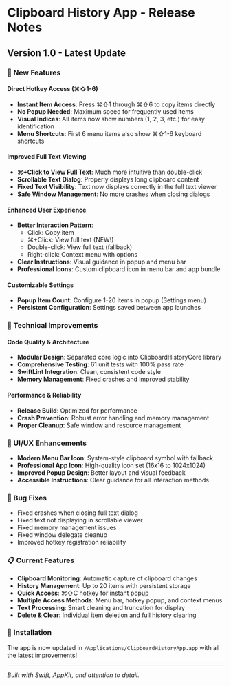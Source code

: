 # Clipboard History App - Release Notes

## Version 1.0 - Latest Update

### 🎯 New Features

#### Direct Hotkey Access (⌘⇧1-6)
- **Instant Item Access**: Press ⌘⇧1 through ⌘⇧6 to copy items directly
- **No Popup Needed**: Maximum speed for frequently used items
- **Visual Indices**: All items now show numbers (1, 2, 3, etc.) for easy identification
- **Menu Shortcuts**: First 6 menu items also show ⌘⇧1-6 keyboard shortcuts

#### Improved Full Text Viewing
- **⌘+Click to View Full Text**: Much more intuitive than double-click
- **Scrollable Text Dialog**: Properly displays long clipboard content
- **Fixed Text Visibility**: Text now displays correctly in the full text viewer
- **Safe Window Management**: No more crashes when closing dialogs

#### Enhanced User Experience
- **Better Interaction Pattern**: 
  - Click: Copy item
  - ⌘+Click: View full text (NEW!)
  - Double-click: View full text (fallback)
  - Right-click: Context menu with options
- **Clear Instructions**: Visual guidance in popup and menu bar
- **Professional Icons**: Custom clipboard icon in menu bar and app bundle

#### Customizable Settings
- **Popup Item Count**: Configure 1-20 items in popup (Settings menu)
- **Persistent Configuration**: Settings saved between app launches

### 🔧 Technical Improvements

#### Code Quality & Architecture
- **Modular Design**: Separated core logic into ClipboardHistoryCore library
- **Comprehensive Testing**: 61 unit tests with 100% pass rate
- **SwiftLint Integration**: Clean, consistent code style
- **Memory Management**: Fixed crashes and improved stability

#### Performance & Reliability
- **Release Build**: Optimized for performance
- **Crash Prevention**: Robust error handling and memory management
- **Proper Cleanup**: Safe window and resource management

### 🎨 UI/UX Enhancements
- **Modern Menu Bar Icon**: System-style clipboard symbol with fallback
- **Professional App Icon**: High-quality icon set (16x16 to 1024x1024)
- **Improved Popup Design**: Better layout and visual feedback
- **Accessible Instructions**: Clear guidance for all interaction methods

### 🐛 Bug Fixes
- Fixed crashes when closing full text dialog
- Fixed text not displaying in scrollable viewer
- Fixed memory management issues
- Fixed window delegate cleanup
- Improved hotkey registration reliability

### 📋 Current Features
- **Clipboard Monitoring**: Automatic capture of clipboard changes
- **History Management**: Up to 20 items with persistent storage
- **Quick Access**: ⌘⇧C hotkey for instant popup
- **Multiple Access Methods**: Menu bar, hotkey popup, and context menus
- **Text Processing**: Smart cleaning and truncation for display
- **Delete & Clear**: Individual item deletion and full history clearing

### 🚀 Installation
The app is now updated in `/Applications/ClipboardHistoryApp.app` with all the latest improvements!

---
*Built with Swift, AppKit, and attention to detail.* 